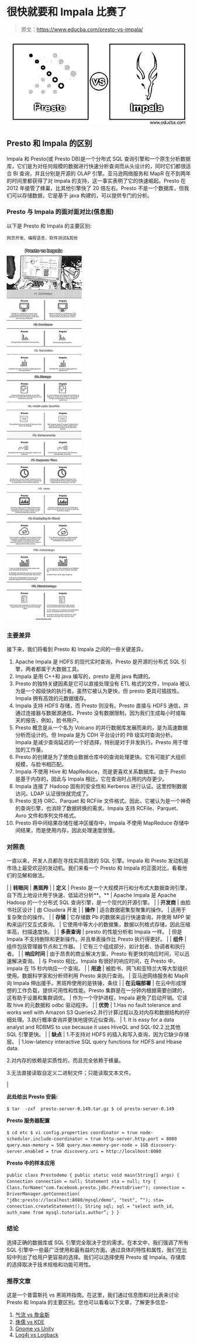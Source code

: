 # 很快就要和 Impala 比赛了

> 原文：<https://www.educba.com/presto-vs-impala/>

![Presto vs Impala](img/5d958003af3223f157c2455484c093c4.png)



## Presto 和 Impala 的区别

Impala 和 Presto(或 Presto DB)是一个分布式 SQL 查询引擎和一个原生分析数据库，它们是为对任何规模的数据进行快速分析查询而从头设计的，同时它们都很适合 BI 查询，并且分别是开源的 OLAP 引擎。亚马逊网络服务和 MapR 在不到两年的时间里都获得了对 Impala 的支持，这一事实表明了它的快速崛起。Presto 在 2012 年接管了蜂巢，比其他引擎快了 20 倍左右。Presto 不是一个数据库，但我们可以存储数据，它是基于 java 构建的，可以提供专门的分析。

### Presto 与 Impala 的面对面对比(信息图)

以下是 Presto 和 Impala 的主要区别:

<small>网页开发、编程语言、软件测试&其他</small>

![Presto-vs-Impala-info](img/768ef4edffdf7ffd4476ab0dab0d90be.png)



### 主要差异

接下来，我们将看到 Presto 和 Impala 之间的一些关键差异。

1.  Apache Impala 是 HDFS 的现代实时查询，Presto 是开源的分布式 SQL 引擎，两者都属于大数据工具。
2.  Impala 是用 C++和 java 编写的，presto 是用 java 构建的。
3.  Presto 的独特关键因素是它可以直接处理没有 ETL 格式的文件，Impala 被认为是一个超级快的执行者。虽然它被认为更快，但 presto 更具可插拔性。Impala 拥有高效的元数据缓存。
4.  Impala 支持 HDFS 存储，而 Presto 则没有。Presto 直接与 HDFS 通信，并通过连接器与数据源通信。Presto 没有数据限制，因为我们生成每小时或每天的报告，例如，脸书用户。
5.  Presto 概念是从一个名为 Volcano 的并行数据库发展而来的，是为高速数据分析而设计的。但 Impala 是为 CDH 平台设计的 PB 级实时查询分析。Impala 是减少查询延迟的一个好选择，特别是对于并发执行。Presto 用于增加的工作量。
6.  Presto 的创建是为了使商业数据仓库中的查询处理更快。它有可能扩大组织规模，与脸书相匹配。
7.  Impala 不使用 Hive 和 MapReduce，而是更喜欢关系数据库。由于 Presto 是基于内存的，因此与 Impala 相比，它在查询时占用的内存更少。
8.  Impala 连接了 Hadoop 固有的安全性和 Kerberos 进行认证。这里控制数据访问。LDAP 认证很快就完成了。
9.  Presto 支持 ORC、Parquet 和 RCFile 文件格式。因此，它被认为是一个神奇的查询引擎，也消除了数据转换的需求。Impala 支持 RCFile、Parquet、Avro 文件和序列文件格式。
10.  Presto 将中间结果存储在缓冲区缓存中，Impala 不使用 MapReduce 存储中间结果，而是使用内存，因此处理速度很慢。

### 对照表

一直以来，开发人员都在寻找实用高效的 SQL 引擎。Impala 和 Presto 发动机是市场上最受欢迎的发动机。我们来看一个 Presto 和 Impala 的正面对比，看看他们的见解和做法。

|  | **转眼间** | **黑斑羚** |
| **定义** | Presto 是一个大规模并行和分布式大数据查询引擎，自下而上地设计用于快速、低延迟分析**。** | Apache Impala 是 Apache Hadoop 的一个分布式 SQL 查询引擎，是一个现代的开源引擎。 |
| **开发商** | 由脸书社区设计 | 由 Cloudera 开发 |
| **操作** | 适合数据密集型聚集的操作。 | 适用于复杂聚合的操作。 |
| **存储** | 它存储数 Pb 的数据来运行快速查询，并使用 MPP 架构来运行交互式查询。 | 它使用中等大小的数据集，数据以列格式存储，因此压缩率高，扫描速度快。 |
| **多表查询** | presto 的性能分析和 Impala 一样。 | 但是 Impala 不支持删除和更新操作。并且单表操作比 Presto 执行得更好。 |
| **组件** | 组件包括管理器节点和工作器。 | 它有三个组成部分，如计划者、协调者和执行者。 |
| **响应时间** | 由于昂贵的商业解决方案，Presto 有更快的响应时间，可以迅速解决查询。 | 与 Presto 相比，Impala 有很好的响应时间，在 Presto 中，impala 在 15 秒内响应一个查询。 |
| **用途** | 被脸书、网飞和亚特兰大等大型组织使用。数据科学家和分析师利用 Presto 来执行查询。 | 亚马逊网络服务和 MapR 向 Impala 伸出援手。黑斑羚使用的是铁锤，条纹 |
| **在云端部署** | 在云中形成理想的工作负载，提供可用性和性能。Presto 集群是在一分钟内根据需要创建的，这有助于设置和集群调优。 | 作为一个守护进程，Impala 避免了启动开销。它读取 hive 的元数据和 odbc 驱动程序。 |
| **优势** | 1.Has no fault tolerance and works well with Amazon S3 Queries2.并行计算过程以及对内存和数据结构的仔细处理。3.执行概率查询并更快地提供近似查询。 | 1\. It is easy for a data analyst and RDBMS to use because it uses HiveQL and SQL-92.2.比其他 SQL 引擎更快。 |
| **缺点** | 1.不支持对 HDFS 的插入和写入查询，因为它缺少存储层。 | 1.low-latency interactive SQL query functions for HDFS and Hbase data.

2.对内存的依赖是实质性的，而且完全依赖于蜂巢。

3.无法直接读取自定义二进制文件；只能读取文本文件。

 |

**此处给出 Presto 安装:**

`$ tar  -zxf  presto-server-0.149.tar.gz
$ cd presto-server-0.149`

**Presto 服务器配置**

`$ cd etc
$ vi config.properties
coordinator = true
node-scheduler.include-coordinator = true
http-server.http.port = 8080
query.max-memory = 5GB
query.max-memory-per-node = 1GB
discovery-server.enabled = true
discovery.uri = http://localhost:8080`

**Presto 中的样本应用**

`public class Prestodemo {
public static void main(String[] args) {
Connection connection = null;
Statement sta = null;
try {
Class.forName("com.facebook.presto.jdbc.PrestoDriver");
connection = DriverManager.getConnection(
"jdbc:presto://localhost:8080/mysql/demo", "test", “");
sta= connection.createStatement();
String sql;
sql = "select auth_id, auth_name from mysql.tutorials.author”;
}
}`

### 结论

选择正确的数据库或 SQL 引擎完全取决于您的需求。在本文中，我们强调了所有 SQL 引擎中一些最广泛使用和最有益的方面。通过具体的特性和属性，我们在比较中列出了给用户更容易的选择。我们可以选择使用 Presto 或 Impala。存储库的选择取决于技术规格和功能可用性。

### 推荐文章

这是一个普雷斯托 vs 黑斑羚指南。在这里，我们通过信息图和对比表来讨论 Presto 和 Impala 的主要区别。您也可以看看以下文章，了解更多信息–

1.  [气流 vs 詹金斯](https://www.educba.com/airflow-vs-jenkins/)
2.  [侏儒 vs KDE](https://www.educba.com/gnome-vs-kde/)
3.  [Gnome vs Unity](https://www.educba.com/gnome-vs-unity/)
4.  [Log4j vs Logback](https://www.educba.com/log4j-vs-logback/)





